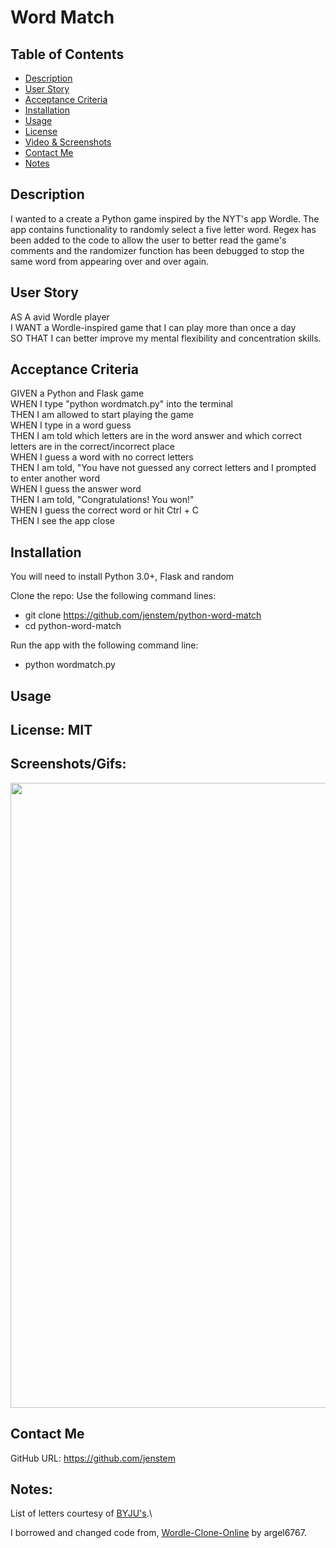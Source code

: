# Word Match

## Table of Contents
+ [Description](#description)
+ [User Story](#userstory)
+ [Acceptance Criteria](#acceptance)
+ [Installation](#installation)
+ [Usage](#usage)
+ [License](#license)
+ [Video & Screenshots](#screenshots)
+ [Contact Me](#contact)
+ [Notes](#notes)
##

<a id='description'></a>
## Description

I wanted to a create a Python game inspired by the NYT's app Wordle.  The app contains functionality to randomly select a five letter word.  Regex has been added to the code to allow the user to better read the game's comments and the randomizer function has been debugged to stop the same word from appearing over and over again.
##

<a id='userstory'></a>
## User Story

AS A avid Wordle player\
I WANT a Wordle-inspired game that I can play more than once a day\
SO THAT I can better improve my mental flexibility and concentration skills.
##

<a id='acceptance'></a>
## Acceptance Criteria

GIVEN a Python and Flask game\
WHEN I type "python wordmatch.py" into the terminal\
THEN I am allowed to start playing the game\
WHEN I type in a word guess\
THEN I am told which letters are in the word answer and which correct letters are in the correct/incorrect place\
WHEN I guess a word with no correct letters\
THEN I am told, "You have not guessed any correct letters and I prompted to enter another word\
WHEN I guess the answer word\
THEN I am told, "Congratulations! You won!"\
WHEN I guess the correct word or hit Ctrl + C\
THEN I see the app close
##

<a id='installation'></a>
## Installation
You will need to install Python 3.0+, Flask and random

Clone the repo:
Use the following command lines:
- git clone https://github.com/jenstem/python-word-match
- cd python-word-match

Run the app with the following command line:
- python wordmatch.py
##

<a id='usage'></a>
## Usage

##

<a id='license'></a>
## License:  MIT
##

<a id='screenshots'></a>
## Screenshots/Gifs:

<img src="https://github.com/jenstem/space_invasion/blob/main/space-invasion-ezgif.com-video-to-gif-converter.gif" width=1000>

<a id='contact'></a>
## Contact Me
GitHub URL:  https://github.com/jenstem

##
<a id='notes'></a>
## Notes:

List of letters courtesy of [BYJU's](https://byjus.com/english/5-letter-words/).\

I borrowed and changed code from, [Wordle-Clone-Online](https://github.com/argel6767/Wordle-Clone-Online) by argel6767.